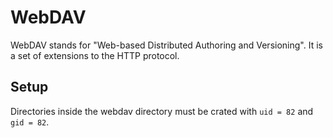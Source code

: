 # WebDAV

WebDAV stands for "Web-based Distributed Authoring and Versioning". It is a set of extensions to the HTTP protocol.

## Setup

Directories inside the webdav directory must be crated with `uid = 82` and `gid = 82`.
